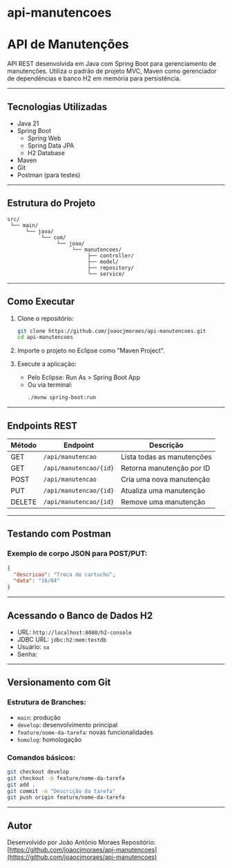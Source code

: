 # api-manutencoes

# API de Manutenções

API REST desenvolvida em Java com Spring Boot para gerenciamento de manutenções. Utiliza o padrão de projeto MVC, Maven como gerenciador de dependências e banco H2 em memória para persistência.

---

## Tecnologias Utilizadas

- Java 21
- Spring Boot
  - Spring Web
  - Spring Data JPA
  - H2 Database
- Maven
- Git
- Postman (para testes)

---

## Estrutura do Projeto

```
src/
 └── main/
      └── java/
           └── com/
                └── joao/
                     └── manutencoes/
                          ├── controller/
                          ├── model/
                          ├── repository/
                          └── service/
```

---

## Como Executar

1. Clone o repositório:
   ```bash
   git clone https://github.com/joaocjmoraes/api-manutencoes.git
   cd api-manutencoes
   ```

2. Importe o projeto no Eclipse como "Maven Project".

3. Execute a aplicação:
   - Pelo Eclipse: Run As > Spring Boot App
   - Ou via terminal:
     ```bash
     ./mvnw spring-boot:run
     ```

---

## Endpoints REST

| Método | Endpoint                    | Descrição                    |
|--------|-----------------------------|------------------------------|
| GET    | `/api/manutencao`           | Lista todas as manutenções  |
| GET    | `/api/manutencao/{id}`      | Retorna manutenção por ID   |
| POST   | `/api/manutencao`           | Cria uma nova manutenção    |
| PUT    | `/api/manutencao/{id}`      | Atualiza uma manutenção     |
| DELETE | `/api/manutencao/{id}`      | Remove uma manutenção       |

---

## Testando com Postman

### Exemplo de corpo JSON para POST/PUT:
```json
{
  "descricao": "Troca de cartucho",
  "data": "16/04"
}
```

---

## Acessando o Banco de Dados H2

- URL: `http://localhost:8080/h2-console`
- JDBC URL: `jdbc:h2:mem:testdb`
- Usuário: `sa`
- Senha:

---

## Versionamento com Git

### Estrutura de Branches:
- `main`: produção
- `develop`: desenvolvimento principal
- `feature/nome-da-tarefa`: novas funcionalidades
- `homolog`: homologação

### Comandos básicos:
```bash
git checkout develop
git checkout -b feature/nome-da-tarefa
git add .
git commit -m "Descrição da tarefa"
git push origin feature/nome-da-tarefa
```

---

## Autor

Desenvolvido por João Antônio Moraes 
Repositório: [https://github.com/joaocjmoraes/api-manutencoes](https://github.com/joaocjmoraes/api-manutencoes)
